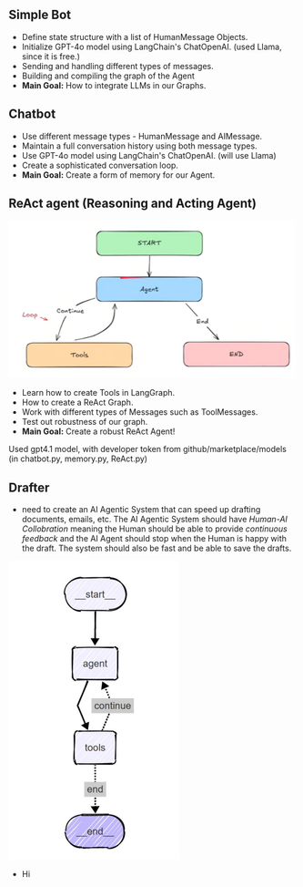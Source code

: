 ## Simple Bot
- Define state structure with a list of HumanMessage Objects.
- Initialize GPT-4o model using LangChain's ChatOpenAI. (used Llama, since it is free.)
- Sending and handling different types of messages.
- Building and compiling the graph of the Agent
- **Main Goal:** How to integrate LLMs in our Graphs.

## Chatbot
- Use different message types - HumanMessage and AIMessage.
- Maintain a full conversation history using both message types.
- Use GPT-4o model using LangChain's ChatOpenAI. (will use Llama)
- Create a sophisticated conversation loop.
- **Main Goal:** Create a form of memory for our Agent. 

## ReAct agent (Reasoning and Acting Agent)
![alt text](image.png)
- Learn how to create Tools in LangGraph.
- How to create a ReAct Graph.
- Work with different types of Messages such as ToolMessages.
- Test out robustness of our graph.
- **Main Goal:** Create a robust ReAct Agent!

Used gpt4.1 model, with developer token from github/marketplace/models (in chatbot.py, memory.py, ReAct.py)

## Drafter
- need to create an AI Agentic System that can speed up drafting documents, emails, etc. The AI Agentic System should have *Human-AI Collobration* meaning the Human should be able to provide *continuous feedback* and the AI Agent should stop when the Human is happy with the draft. The system should also be fast and be able to save the drafts.

![alt text](image-1.png)

- Hi